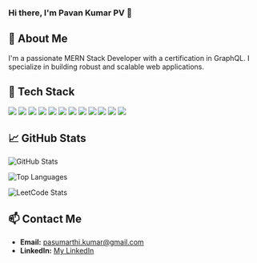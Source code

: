 ### Hi there, I'm Pavan Kumar PV 👋

## 🚀 About Me
I'm a passionate MERN Stack Developer with a certification in GraphQL. I specialize in building robust and scalable web applications.

## 🔧 Tech Stack
  <img src="https://img.icons8.com/color/48/000000/react-native.png"/> <!-- React -->
  <img src="https://img.icons8.com/color/48/000000/next.png"/> <!-- Next.js -->
  <img src="https://img.icons8.com/color/48/000000/html-5.png"/> <!-- HTML5 -->
  <img src="https://img.icons8.com/color/48/000000/css3.png"/> <!-- CSS3 -->
  <img src="https://img.icons8.com/color/48/000000/javascript.png"/> <!-- JavaScript -->
  <img src="https://img.icons8.com/color/48/000000/nodejs.png"/> <!-- Node.js -->
  <img src="https://img.icons8.com/color/48/000000/express.png"/> <!-- Express.js -->
  <img src="https://img.icons8.com/color/48/000000/graphql.png"/> <!-- GraphQL -->
  <img src="https://img.icons8.com/color/48/000000/mongodb.png"/> <!-- MongoDB -->
  <img src="https://img.icons8.com/color/48/000000/mongoose.png"/> <!-- Mongoose -->
  <img src="https://img.icons8.com/color/48/000000/git.png"/> <!-- Git -->
  <img src="https://img.icons8.com/ios-filled/50/000000/github.png"/> <!-- GitHub -->

## 📈 GitHub Stats
<p >
  <img src="https://github-readme-stats.vercel.app/api/?username=pvpavankumar&show_icons=true&title_color=ffffff&icon_color=bb2acf&text_color=daf7dc&bg_color=151515" alt="GitHub Stats">
</p>
<p >
  <img src="https://github-readme-stats.vercel.app/api/top-langs/?username=pvpavankumar&layout=compact&title_color=ffffff&text_color=daf7dc&bg_color=151515" alt="Top Languages">
</p>

![LeetCode Stats](https://leetcode-badge-showcase.herokuapp.com/api/?username=pavankumarpv)

## 📫 Contact Me
- **Email:** pasumarthi.kumar@gmail.com
- **LinkedIn:** [My LinkedIn](https://www.linkedin.com/in/venkata-pavan-kumar-pasumarthi-54929419/)


